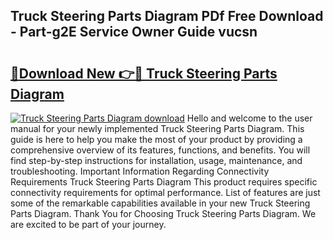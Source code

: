 ## Truck Steering Parts Diagram PDf Free Download - Part-g2E Service Owner Guide vucsn

# <h2><a href="http://dfrhis6.blite.top/?on=Truck+Steering+Parts+Diagram">🔗Download New 👉🔴 Truck Steering Parts Diagram</a></h2>

[![Truck Steering Parts Diagram download](https://i.imgur.com/lujVjoI.png)](http://dfrhis6.blite.top/?on=Truck+Steering+Parts+Diagram)
Hello and welcome to the user manual for your newly implemented Truck Steering Parts Diagram. This guide is here to help you make the most of your product by providing a comprehensive overview of its features, functions, and benefits. You will find step-by-step instructions for installation, usage, maintenance, and troubleshooting. Important Information Regarding Connectivity Requirements Truck Steering Parts Diagram This product requires specific connectivity requirements for optimal performance. List of features are just some of the remarkable capabilities available in your new Truck Steering Parts Diagram. Thank You for Choosing Truck Steering Parts Diagram. We are excited to be part of your journey.
